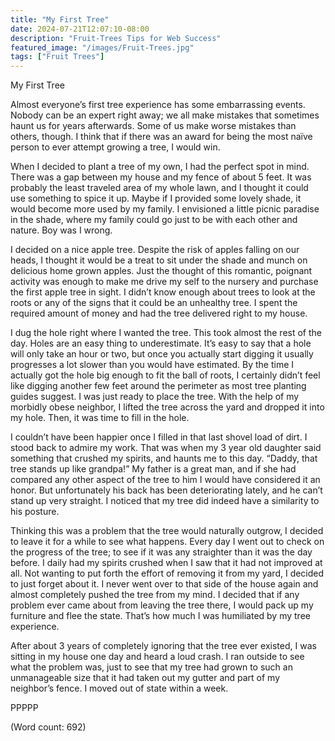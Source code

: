 ```yaml
---
title: "My First Tree"
date: 2024-07-21T12:07:10-08:00
description: "Fruit-Trees Tips for Web Success"
featured_image: "/images/Fruit-Trees.jpg"
tags: ["Fruit Trees"]
---
```


My First Tree

Almost everyone’s first tree experience has some embarrassing events. Nobody can be an expert right away; we all make mistakes that sometimes haunt us for years afterwards. Some of us make worse mistakes than others, though. I think that if there was an award for being the most naïve person to ever attempt growing a tree, I would win.

When I decided to plant a tree of my own, I had the perfect spot in mind. There was a gap between my house and my fence of about 5 feet. It was probably the least traveled area of my whole lawn, and I thought it could use something to spice it up. Maybe if I provided some lovely shade, it would become more used by my family. I envisioned a little picnic paradise in the shade, where my family could go just to be with each other and nature. Boy was I wrong. 

I decided on a nice apple tree. Despite the risk of apples falling on our heads, I thought it would be a treat to sit under the shade and munch on delicious home grown apples. Just the thought of this romantic, poignant activity was enough to make me drive my self to the nursery and purchase the first apple tree in sight. I didn’t know enough about trees to look at the roots or any of the signs that it could be an unhealthy tree. I spent the required amount of money and had the tree delivered right to my house.

I dug the hole right where I wanted the tree. This took almost the rest of the day. Holes are an easy thing to underestimate. It’s easy to say that a hole will only take an hour or two, but once you actually start digging it usually progresses a lot slower than you would have estimated. By the time I actually got the hole big enough to fit the ball of roots, I certainly didn’t feel like digging another few feet around the perimeter as most tree planting guides suggest. I was just ready to place the tree. With the help of my morbidly obese neighbor, I lifted the tree across the yard and dropped it into my hole. Then, it was time to fill in the hole.

I couldn’t have been happier once I filled in that last shovel load of dirt. I stood back to admire my work. That was when my 3 year old daughter said something that crushed my spirits, and haunts me to this day. “Daddy, that tree stands up like grandpa!” My father is a great man, and if she had compared any other aspect of the tree to him I would have considered it an honor. But unfortunately his back has been deteriorating lately, and he can’t stand up very straight. I noticed that my tree did indeed have a similarity to his posture.

Thinking this was a problem that the tree would naturally outgrow, I decided to leave it for a while to see what happens. Every day I went out to check on the progress of the tree; to see if it was any straighter than it was the day before. I daily had my spirits crushed when I saw that it had not improved at all. Not wanting to put forth the effort of removing it from my yard, I decided to just forget about it. I never went over to that side of the house again and almost completely pushed the tree from my mind. I decided that if any problem ever came about from leaving the tree there, I would pack up my furniture and flee the state. That’s how much I was humiliated by my tree experience.

After about 3 years of completely ignoring that the tree ever existed, I was sitting in my house one day and heard a loud crash. I ran outside to see what the problem was, just to see that my tree had grown to such an unmanageable size that it had taken out my gutter and part of my neighbor’s fence. I moved out of state within a week.

PPPPP

(Word count: 692)
